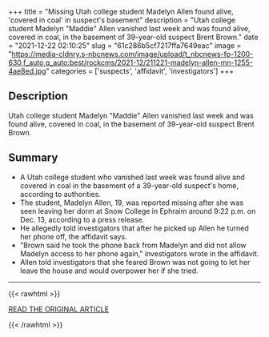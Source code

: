 +++
title = "Missing Utah college student Madelyn Allen found alive, 'covered in coal' in suspect's basement"
description = "Utah college student Madelyn "Maddie" Allen vanished last week and was found alive, covered in coal, in the basement of 39-year-old suspect Brent Brown."
date = "2021-12-22 02:10:25"
slug = "61c286b5cf7217ffa7649eac"
image = "https://media-cldnry.s-nbcnews.com/image/upload/t_nbcnews-fp-1200-630,f_auto,q_auto:best/rockcms/2021-12/211221-madelyn-allen-mn-1255-4ae8ed.jpg"
categories = ['suspects', 'affidavit', 'investigators']
+++

## Description

Utah college student Madelyn "Maddie" Allen vanished last week and was found alive, covered in coal, in the basement of 39-year-old suspect Brent Brown.

## Summary

- A Utah college student who vanished last week was found alive and covered in coal in the basement of a 39-year-old suspect's home, according to authorities.
- The student, Madelyn Allen, 19, was reported missing after she was seen leaving her dorm at Snow College in Ephraim around 9:22 p.m. on Dec. 13, according to a press release.
- He allegedly told investigators that after he picked up Allen he turned her phone off, the affidavit says.
- “Brown said he took the phone back from Madelyn and did not allow Madelyn access to her phone again," investigators wrote in the affidavit.
- Allen told investigators that she feared Brown was not going to let her leave the house and would overpower her if she tried.

---

{{< rawhtml >}}
  <p class="article-category">
    <a target="_blank" href="https://www.nbcnews.com/news/us-news/missing-utah-college-student-madelyn-allen-found-alive-covered-coal-su-rcna9503">READ THE ORIGINAL ARTICLE</a>
  </p>
{{< /rawhtml >}}